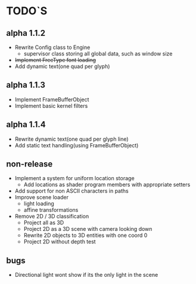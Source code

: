 # TODO`S

## alpha 1.1.2
* Rewrite Config class to Engine
  * supervisor class storing all global data, such as window size
* ~~Implement FreeType font loading~~
* Add dynamic text(one quad per glyph)

## alpha 1.1.3
* Implement FrameBufferObject
* Implement basic kernel filters

## alpha 1.1.4
* Rewrite dynamic text(one quad per glyph line)
* Add static text handling(using FrameBufferObject)

## non-release
* Implement a system for uniform location storage  
  * Add locations as shader program members with appropriate setters
* Add support for non ASCII characters in paths
* Improve scene loader
  * light loading
  * affine transformations
* Remove 2D / 3D classification
  * Project all as 3D
  * Project 2D as a 3D scene with camera looking down
  * Rewrite 2D objects to 3D entities with one coord 0
  * Project 2D without depth test

## bugs
* Directional light wont show if its the only light in the scene
